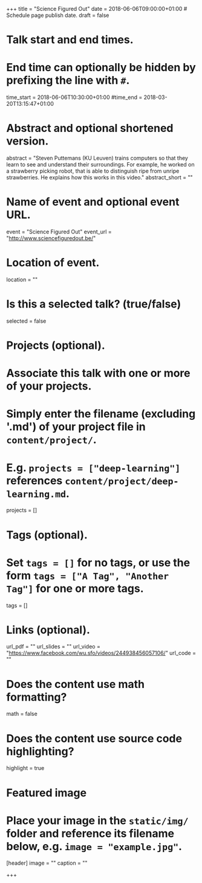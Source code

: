 +++
title = "Science Figured Out"
date = 2018-06-06T09:00:00+01:00  # Schedule page publish date.
draft = false

# Talk start and end times.
#   End time can optionally be hidden by prefixing the line with `#`.
time_start = 2018-06-06T10:30:00+01:00
#time_end = 2018-03-20T13:15:47+01:00

# Abstract and optional shortened version.
abstract = "Steven Puttemans (KU Leuven) trains computers so that they learn to see and understand their surroundings. For example, he worked on a strawberry picking robot, that is able to distinguish ripe from unripe strawberries. He explains how this works in this video."
abstract_short = ""

# Name of event and optional event URL.
event = "Science Figured Out"
event_url = "http://www.sciencefiguredout.be/"

# Location of event.
location = ""

# Is this a selected talk? (true/false)
selected = false

# Projects (optional).
#   Associate this talk with one or more of your projects.
#   Simply enter the filename (excluding '.md') of your project file in `content/project/`.
#   E.g. `projects = ["deep-learning"]` references `content/project/deep-learning.md`.
projects = []

# Tags (optional).
#   Set `tags = []` for no tags, or use the form `tags = ["A Tag", "Another Tag"]` for one or more tags.
tags = []

# Links (optional).
url_pdf = ""
url_slides = ""
url_video = "https://www.facebook.com/wu.sfo/videos/244938456057106/"
url_code = ""

# Does the content use math formatting?
math = false

# Does the content use source code highlighting?
highlight = true

# Featured image
# Place your image in the `static/img/` folder and reference its filename below, e.g. `image = "example.jpg"`.
[header]
image = ""
caption = ""

+++
